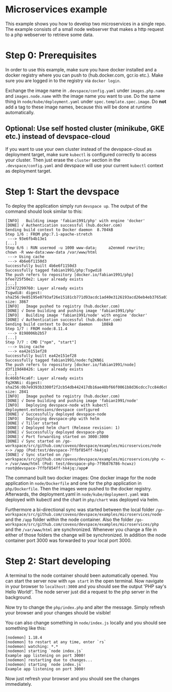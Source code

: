 # Microservices example

This example shows you how to develop two microservices in a single repo. The example consists of a small node webserver that makes a http request to a php webserver to retrieve some data.

# Step 0: Prerequisites

In order to use this example, make sure you have docker installed and a docker registry where you can push to (hub.docker.com, gcr.io etc.). Make sure you are logged in to the registry via `docker login`.  

Exchange the image name in `.devspace/config.yaml` under `images.php.name` and `images.node.name` with the image name you want to use. Do the same thing in `node/kube/deployment.yaml` under `spec.template.spec.image`.  Do **not** add a tag to these image names, because this will be done at runtime automatically.  

## Optional: Use self hosted cluster (minikube, GKE etc.) instead of devspace-cloud

If you want to use your own cluster instead of the devspace-cloud as deployment target, make sure `kubectl` is configured correctly to access your cluster. Then just erase the `cluster` section in the `.devspace/config.yaml` and devspace will use your current `kubectl` context as deployment target.

# Step 1: Start the devspace

To deploy the application simply run `devspace up`. The output of the command should look similar to this: 

```
[INFO]   Building image 'fabian1991/php' with engine 'docker'
[DONE] √ Authentication successful (hub.docker.com)
Sending build context to Docker daemon  8.704kB
Step 1/6 : FROM php:7.1-apache-stretch
 ---> 93e6fb4b13e1
[...]
Step 6/6 : RUN usermod -u 1000 www-data;     a2enmod rewrite;     chown -R www-data:www-data /var/www/html
 ---> Using cache
 ---> 4b6e6f1150d3
Successfully built 4b6e6f1150d3
Successfully tagged fabian1991/php:Tsgwdi8
The push refers to repository [docker.io/fabian1991/php]
bfee725f50e2: Layer already exists
[...]
237472299760: Layer already exists
Tsgwdi8: digest: sha256:9e85195e0793af26e15181cb771d93acdc1ad40e3126193acd26eb4eb3765a03 size: 3867
[INFO]   Image pushed to registry (hub.docker.com)
[DONE] √ Done building and pushing image 'fabian1991/php'
[INFO]   Building image 'fabian1991/node' with engine 'docker'
[DONE] √ Authentication successful (hub.docker.com)
Sending build context to Docker daemon    108kB
Step 1/7 : FROM node:8.11.4
 ---> 8198006b2b57
[...]
Step 7/7 : CMD ["npm", "start"]
 ---> Using cache
 ---> ea42e151ef28
Successfully built ea42e151ef28
Successfully tagged fabian1991/node:fq2KN6i
The push refers to repository [docker.io/fabian1991/node]
d3f119d48426: Layer already exists
[...]
8c466bf4ca6f: Layer already exists
fq2KN6i: digest: sha256:0b7e9393b3300f2f2cb54db442417db16ae48bf66f0061b8d36cdcc7cc84d6c0 size: 2841
[INFO]   Image pushed to registry (hub.docker.com)
[DONE] √ Done building and pushing image 'fabian1991/node'
[INFO]   Deploying devspace-node with kubectl
deployment.extensions/devspace configured
[DONE] √ Successfully deployed devspace-node
[INFO]   Deploying devspace-php with helm
[DONE] √ Tiller started
[DONE] √ Deployed helm chart (Release revision: 1)
[DONE] √ Successfully deployed devspace-php
[DONE] √ Port forwarding started on 3000:3000
[DONE] √ Sync started on /go-workspace/src/github.com/covexo/devspace/examples/microservices/node <-> /app (Pod:test/devspace-7ffbf854ff-hk4jq)
[DONE] √ Sync started on /go-workspace/src/github.com/covexo/devspace/examples/microservices/php <-> /var/www/html (Pod: test/devspace-php-7f9b876786-hcwxz)
root@devspace-7ffbf854ff-hk4jq:/app#
```

The command built two docker images: One docker image for the node application in `node/Dockerfile` and one for the php application in `php/Dockerfile`. Then the images were pushed to the docker registry. Afterwards, the deployment.yaml in `node/kube/deployment.yaml` was deployed with kubectl and the chart in `php/chart` was deployed via helm.  

Furthermore a bi-directional sync was started between the local folder `/go-workspace/src/github.com/covexo/devspace/examples/microservices/node` and the `/app` folder within the node container. Also the folder `/go-workspace/src/github.com/covexo/devspace/examples/microservices/php` and the `/var/www/html` are synchronized. Whenever you change a file in either of those folders the change will be synchronized. In addition the node container port 3000 was forwarded to your local port 3000.  

# Step 2: Start developing

A terminal to the node container should been automatically opened. You can start the server now with `npm start` in the open terminal. Now navigate in your browser to `localhost:3000` and you should see the output 'PHP say's Hello World!'. The node server just did a request to the php server in the background.  

Now try to change the `php/index.php` and alter the message. Simply refresh your browser and your changes should be visible!  

You can also change something in `node/index.js` locally and you should see something like this: 

```
[nodemon] 1.18.4
[nodemon] to restart at any time, enter `rs`
[nodemon] watching: *.*
[nodemon] starting `node index.js`
Example app listening on port 3000!
[nodemon] restarting due to changes...
[nodemon] starting `node index.js`
Example app listening on port 3000!
```

Now just refresh your browser and you should see the changes immediately. 
